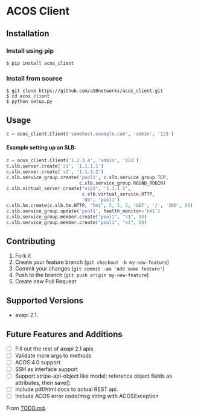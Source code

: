# ACOS Client

## Installation

### Install using pip

```
$ pip install acos_client
```

### Install from source

```
$ git clone https://github.com/a10networks/acos_client.git
$ cd acos_client
$ python setup.py
```

## Usage

```python
c = acos_client.Client('somehost.example.com', 'admin', '123')
```

#### Example setting up an SLB:

```python
c = acos_client.Client('1.2.3.4', 'admin', '123')
c.slb.server.create('s1', '1.1.1.1')
c.slb.server.create('s2', '1.1.1.2')
c.slb.service_group.create('pool1', c.slb.service_group.TCP,
                           c.slb.service_group.ROUND_ROBIN)
c.slb.virtual_server.create("vip1", '1.1.1.3',
                            c.slb.virtual_service.HTTP,
                            '80', 'pool1')
c.slb.hm.create(c.slb.hm.HTTP, "hm1", 5, 5, 5, 'GET', '/', '200', 80)
c.slb.service_group.update('pool1', health_monitor='hm1')
c.slb.service_group.member.create("pool1", "s1", 80)
c.slb.service_group.member.create("pool1", "s2", 80)
```

## Contributing

1. Fork it
2. Create your feature branch (`git checkout -b my-new-feature`)
3. Commit your changes (`git commit -am 'Add some feature'`)
4. Push to the branch (`git push origin my-new-feature`)
5. Create new Pull Request

## Supported Versions

  * axapi 2.1.

## Future Features and Additions

- [ ] Fill out the rest of axapi 2.1 apis
- [ ] Validate more args to methods
- [ ] ACOS 4.0 support
- [ ] SSH as interface support
- [ ] Support stripe-api-object like model; reference object fields as attributes, then save().
- [ ] Include pdf/html docs to actual REST api.
- [ ] Include ACOS error code/msg string with ACOSException

From [TODO.md](TODO.md).
